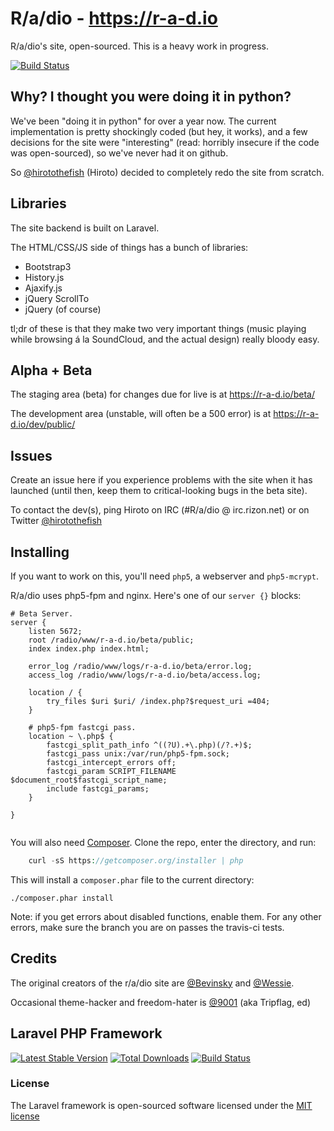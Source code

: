 R/a/dio - https://r-a-d.io
==========================

R/a/dio's site, open-sourced. This is a heavy work in progress.

[![Build Status](https://travis-ci.org/R-a-dio/radio.site.png?branch=develop)](https://travis-ci.org/R-a-dio/radio.site)


Why? I thought you were doing it in python?
------------------------------------------

We've been "doing it in python" for over a year now. The current implementation is pretty shockingly coded (but hey, it works), and a few decisions for the site were "interesting" (read: horribly insecure if the code was open-sourced), so we've never had it on github.

So [@hirotothefish](https://twitter.com/hirotothefish) (Hiroto) decided to completely redo the site from scratch.

Libraries
---------

The site backend is built on Laravel.

The HTML/CSS/JS side of things has a bunch of libraries:

- Bootstrap3
- History.js
- Ajaxify.js
- jQuery ScrollTo
- jQuery (of course)

tl;dr of these is that they make two very important things (music playing while browsing á la SoundCloud, and the actual design) really bloody easy.

Alpha + Beta
----

The staging area (beta) for changes due for live is at https://r-a-d.io/beta/

The development area (unstable, will often be a 500 error) is at https://r-a-d.io/dev/public/


Issues
------

Create an issue here if you experience problems with the site when it has launched (until then, keep them to critical-looking bugs in the beta site).

To contact the dev(s), ping Hiroto on IRC (#R/a/dio @ irc.rizon.net) or on Twitter [@hirotothefish](https://twitter.com/hirotothefish)

Installing
----------

If you want to work on this, you'll need `php5`, a webserver and `php5-mcrypt`.

R/a/dio uses php5-fpm and nginx. Here's one of our `server {}` blocks:

```
# Beta Server.
server {
	listen 5672;
	root /radio/www/r-a-d.io/beta/public;
	index index.php index.html;

	error_log /radio/www/logs/r-a-d.io/beta/error.log;
	access_log /radio/www/logs/r-a-d.io/beta/access.log;

	location / {
		try_files $uri $uri/ /index.php?$request_uri =404;
	}

	# php5-fpm fastcgi pass.
	location ~ \.php$ {
		fastcgi_split_path_info ^((?U).+\.php)(/?.+)$;
		fastcgi_pass unix:/var/run/php5-fpm.sock;
		fastcgi_intercept_errors off;
		fastcgi_param SCRIPT_FILENAME $document_root$fastcgi_script_name;
		include fastcgi_params;
	}

}


```


You will also need [Composer](http://getcomposer.org/). Clone the repo, enter the directory, and run:

```php
    curl -sS https://getcomposer.org/installer | php
```

This will install a `composer.phar` file to the current directory:

    ./composer.phar install

Note: if you get errors about disabled functions, enable them. For any other errors, make sure the branch you are on passes the travis-ci tests.






Credits
-------

The original creators of the r/a/dio site are [@Bevinsky](https://github.com/Bevinsky) and [@Wessie](https://github.com/Wessie).

Occasional theme-hacker and freedom-hater is [@9001](https://github.com/9001) (aka Tripflag, ed)



## Laravel PHP Framework

[![Latest Stable Version](https://poser.pugx.org/laravel/framework/version.png)](https://packagist.org/packages/laravel/framework) [![Total Downloads](https://poser.pugx.org/laravel/framework/d/total.png)](https://packagist.org/packages/laravel/framework) [![Build Status](https://travis-ci.org/laravel/framework.png)](https://travis-ci.org/laravel/framework)

### License

The Laravel framework is open-sourced software licensed under the [MIT license](http://opensource.org/licenses/MIT)
